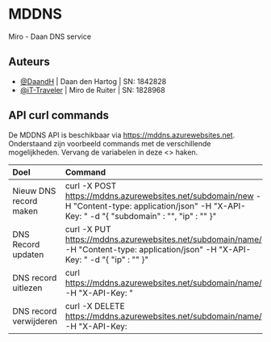 # MDDNS

Miro - Daan DNS service

## Auteurs

- [@DaandH](https://github.com/DaandH) | Daan den Hartog | SN: 1842828
- [@iT-Traveler](https://github.com/iT-Traveler) | Miro de Ruiter | SN: 1828968


## API curl commands

De MDDNS API is beschikbaar via https://mddns.azurewebsites.net. Onderstaand zijn voorbeeld commands met de verschillende mogelijkheden. Vervang de variabelen in deze <> haken.

| Doel | Command                |
| :-------- | :------------------------- |
| Nieuw DNS record maken | curl -X POST https://mddns.azurewebsites.net/subdomain/new -H "Content-type: application/json" -H "X-API-Key: <YOUR-API-KEY>" -d "{ \"subdomain\" : \"<YOUR-SUBDOMAIN>\", \"ip\" : \"<YOUR-IP-ADDRESS>\" }" |
| DNS Record updaten | curl -X PUT https://mddns.azurewebsites.net/subdomain/name/<YOUR-SUBDOMAIN> -H "Content-type: application/json" -H "X-API-Key: <YOUR-API-KEY>" -d "{ \"ip\" : \"<YOUR-IP-ADDRESS>\" }" |
| DNS record uitlezen | curl https://mddns.azurewebsites.net/subdomain/name/<YOUR-SUBDOMAIN> -H "X-API-Key: <YOUR-API-KEY>" |
| DNS record verwijderen | curl -X DELETE https://mddns.azurewebsites.net/subdomain/name/<YOUR-SUBDOMAIN> -H "X-API-Key: <YOUR-API-KEY> |
